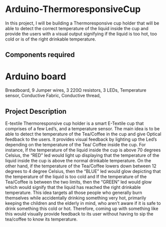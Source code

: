 # Arduino-ThermoresponsiveCup
In this project, I will be building a Thermoresponsive cup holder that will be able to detect the correct temperature of the liquid inside the cup and provide the users with a visual output signifying if the liquid is too hot, too cold or is of the right drinkable temperature. 
## Components required
# Arduino board




Breadboard,
9 Jumper wires,
3 220Ω resistors,
3 LEDs,
Temperature sensor,
Conductive Fabric,
Conductive thread,

## Project Description 
 E-textile Thermoresponsive cup holder is a smart E-Textile cup that comprises of a few Led’s, and a temperature sensor. The main idea is to be able to detect the temperature of the Tea/Coffee in the cup and give Optical feedback to the users. It provides visual feedback by lighting up the Led’s depending on the temperature of the Tea/ Coffee inside the cup. For instance, If the temperature of the liquid inside the cup is above 70 degrees Celsius, the “RED” led would light up  displaying that the temperature of the liquid inside the cup is above the normal drinkable temperature. On the other hand, if the temperature of the Tea/Coffee lowers down between 12 degrees to 4 degree Celsius, then the “BLUE” led would glow depicting that the temperature of the liquid is too cold and If the temperature of the Tea/Coffee is between the two limits, then the “GREEN” led would glow which would signify that the liquid has reached the right drinkable temperature. This idea targets all those people who generally burn themselves while accidentally drinking something very hot, primarily keeping the children and the elderly in mind, who aren’t aware if it is safe to drink something this cold or hot. Therefore, coming up with something like this would visually provide feedback to its user without having to sip the tea/coffee to know its temperature.
